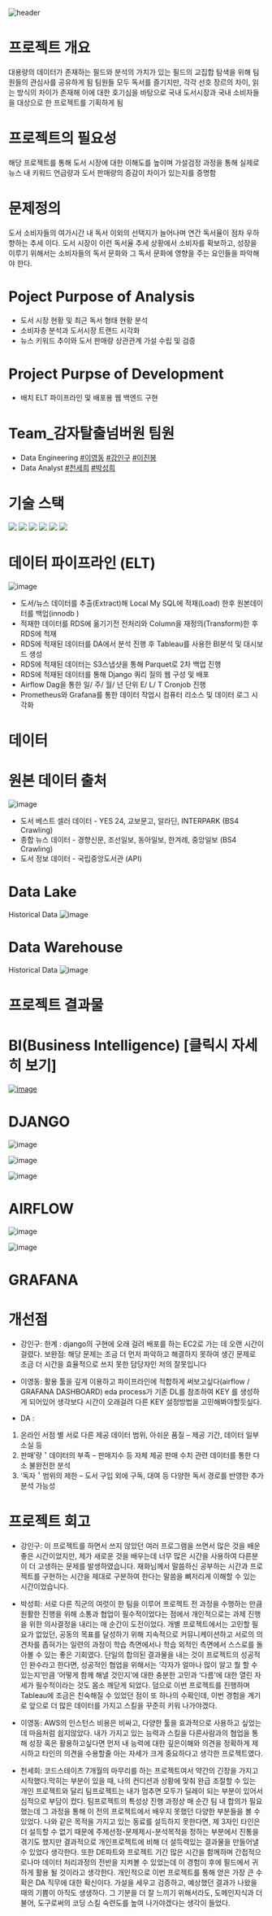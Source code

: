 ![header](https://capsule-render.vercel.app/api?type=waving&color=auto&height=300&section=header&text=Book_Project&fontSize=90&animation=fadeIn&fontAlignY=38&desc=&descAlignY=51&descAlign=62)
<p align='center'></p>
<p align='right'>


# 프로젝트 개요
대용량의 데이터가 존재하는 필드와 분석의 가치가 있는 필드의 교집합 탐색을 위해 팀원들의 관심사를 공유하게 됨 팀원들 모두 독서를 즐기지만, 각각 선호 장르의 차이, 읽는 방식의 차이가 존재해 이에 대한 호기심을 바탕으로 국내 도서시장과 국내 소비자들을 대상으로 한 프로젝트를 기획하게 됨 

# 프로젝트의 필요성
해당 프로젝트를 통해 도서 시장에 대한 이해도를 높이며 가설검정 과정을 통해 실제로 뉴스 내 키워드 언급량과 도서 판매량의 증감이 차이가 있는지를 증명함  

# 문제정의
도서 소비자들의 여가시간 내 독서 이외의 선택지가 늘어나며 연간 독서율이 점차 우하향하는 추세 이다. 도서 시장이 이런 독서율 추세 상황에서 소비자를 확보하고, 성장을 이루기 위해서는 소비자들의 독서 문화와 그 독서 문화에 영향을 주는 요인들을 파악해야 한다.
  
# Poject Purpose of Analysis
- 도서 시장 현황 및 최근 독서 형태 현황 분석
- 소비자층 분석과 도서시장 트랜드 시각화
- 뉴스 키워드 추이와 도서 판매량 상관관계 가설 수립 및 검증
  
# Project Purpse of Development
- 배치 ELT 파이프라인 및 배포용 웹 백엔드 구현

# Team_감자탈출넘버원 팀원
- Data Engineering [#이영동](https://github.com/leeyoungdong) [#강인구](https://github.com/okok7272)  [#이진봉](https://img1.daumcdn.net/thumb/R800x0/?scode=mtistory2&fname=https%3A%2F%2Fk.kakaocdn.net%2Fdn%2FciOs8M%2Fbtq0oa3h0xS%2FCgClHwDFFtYq1fta4dkkw0%2Fimg.jpg)
- Data Analyst [#천세희](https://github.com/Alice1304) [#박성희](https://github.com/aurorave)
  
# 기술 스택
<img src="https://img.shields.io/badge/Python-3776AB?style=for-the-badge&logo=Python&logoColor=white"> <img src="https://img.shields.io/badge/Amazon S3-569A31?style=for-the-badge&logo=Amazon S3&logoColor=white"> <img src="https://img.shields.io/badge/Amazon EC2-FF9900?style=for-the-badge&logo=Amazon EC2&logoColor=white"> <img src="https://img.shields.io/badge/Apache Airflow-017CEE?style=for-the-badge&logo=Apache Airflow&logoColor=white"> <img src="https://img.shields.io/badge/MySQL-4479A1?style=for-the-badge&logo=MySQL&logoColor=white"> <img src="https://img.shields.io/badge/Tableau-E97627?style=for-the-badge&logo=Tableau&logoColor=white">

# 데이터 파이프라인 (ELT)

![image](https://user-images.githubusercontent.com/100676096/206927710-9dec92f2-3053-42bc-aada-3bc8e35a220e.jpg)
- 도서/뉴스 데이터를 추출(Extract)해 Local My SQL에 적재(Load) 한후 원본데이터를 백업(innodb )
- 적재한 데이터를 RDS에 옮기기전 전처리와 Column을 재정의(Transform)한 후 RDS에 적재
- RDS에 적재된 데이터를 DA에서 분석 진행 후 Tableau를 사용한 BI분석 및 대시보드 생성
- RDS에 적재된 데이터는 S3스냅샷을 통해 Parquet로 2차 백업 진행
- RDS에 적재된 데이터를 통해 Django 쿼리 질의 웹 구성 및 배포
- Airflow Dag을 통한 일/ 주/ 월/ 년 단위 E/ L/ T Cronjob 진행
- Prometheus와 Grafana를 통한 데이터 작업시 컴퓨터 리소스 및 데이터 로그 시각화
  
# 데이터
# 원본 데이터 출처
![image](https://user-images.githubusercontent.com/87170837/206435454-2cee3552-334e-4e81-a36e-3528ee6e566c.png)
- 도서 베스트 셀러 데이터 - YES 24, 교보문고, 알라딘, INTERPARK (BS4 Crawling)
- 종합 뉴스 데이터 - 경향신문, 조선일보, 동아일보, 한겨례, 중앙일보 (BS4 Crawling)
- 도서 정보 데이터 - 국립중앙도서관 (API)

# Data Lake
Historical Data
![image](https://user-images.githubusercontent.com/87170837/206432241-543fc326-cb8e-4fd3-a4bf-d18804cc7bdc.png)

# Data Warehouse
Historical Data
![image](https://user-images.githubusercontent.com/87170837/206432283-2acd02c2-2594-4883-90ad-e21b832aeb10.png)

# 프로젝트 결과물
# BI(Business Intelligence) [클릭시 자세히 보기]


[![image](https://user-images.githubusercontent.com/87170837/206919958-838fab34-3922-46b6-b343-cdee37855828.png)](https://public.tableau.com/app/profile/.10992200/viz/shared/7N343HKXK)

# DJANGO
![image](https://user-images.githubusercontent.com/87170837/206919763-8184a5b1-f79b-43a0-81f8-20f79a56bea6.png)

![image](https://user-images.githubusercontent.com/87170837/206919786-61f703a0-ea9a-4de3-920f-e344fbef8758.png)

![image](https://user-images.githubusercontent.com/87170837/206919778-50ec62c9-c895-4a77-bed9-96143e42bc2d.png)

# AIRFLOW
![image](https://user-images.githubusercontent.com/87170837/206512889-c45e8ae0-635f-44ac-b916-a981a3614739.png)

![image](https://user-images.githubusercontent.com/87170837/206513196-47b40a8a-0bec-4a13-82d0-9f4696a75d82.png)

# GRAFANA

# 개선점
- 강인구: 한계 : django의 구현에 오래 걸려 배포를 하는 EC2로 가는 데 오랜 시간이 걸렸다. 
보완점: 해당 문제는 조금 더 먼저 파악하고 해결하지 못하여 생긴 문제로 조금 더 시간을 효율적으로 쓰지 못한 담당자인 저의 잘못입니다

- 이영동: 활용 툴을 깊게 이용하고 파이프라인에 적합하게 써보고싶다(airflow / GRAFANA DASHBOARD)
eda process가 기존 DL를 참조하여 KEY 를 생성하게 되어있어 생각보다 시간이 오래걸려 다른 KEY 설정방법을 고민해봐야할듯싶다.

- DA : 
 1. 온라인 서점 별 서로 다른 제공 데이터 범위, 아쉬운 품질 – 제공 기간, 데이터 일부 소실 등
 2. 판매’량＇데이터의 부족 – 판매지수 등 자체 제공 판매 수치 관련 데이터를 통한 다소 불완전한 분석 
 3. ‘독자＇범위의 제한 – 도서 구입 외에 구독, 대여 등 다양한 독서 경로를 반영한 추가 분석 가능성

# 프로젝트 회고
- 강인구: 이 프로젝트를 하면서 쓰지 않았던 여러 프로그램을 쓰면서 많은 것을 배운 좋은 시간이었지만, 제가 새로운 것을 배우는데 너무 많은 시간을 사용하여 다른분이 더 고생하는 문제를 발생하였습니다. 
재화님께서 말씀하신 공부하는 시간과 프로젝트를 구현하는 시간을 제대로 구분하여 한다는 말씀을 뼈저리게 이해할 수 있는 시간이었습니다.

- 박성희: 서로 다른 직군의 여럿이 한 팀을 이루어 프로젝트 전 과정을 수행하는 만큼 원활한 진행을 위해 소통과 협업이 필수적이었다는 점에서 개인적으로는 과제 진행을 위한 의사결정을 내리는 매 순간이 도전이었다. 
개별 프로젝트에서는 고민할 필요가 없었던, 공동의 목표를 달성하기 위해 지속적으로 커뮤니케이션하고 서로의 의견차를 좁혀가는 일련의 과정이 학습 측면에서나 학습 외적인 측면에서 스스로를 돌아볼 수 있는 좋은 기회였다. 
단일의 합의된 결과물을 내는 것이 프로젝트의 성공적인 완수라고 한다면, 성공적인 협업을 위해서는 ‘각자가 얼마나 많이 알고 뭘 할 수 있는지’만큼 ‘어떻게 함께 해낼 것인지’에 대한 충분한 고민과 ‘다름’에 대한 열린 자세가 필수적이라는 것도 몸소 깨닫게 되었다. 
덤으로 이번 프로젝트를 진행하며 Tableau에 조금은 친숙해질 수 있었던 점이 또 하나의 수확인데, 이번 경험을 계기로 앞으로 더 많은 데이터를 가지고 스킬을 꾸준히 키워 나가야겠다.

- 이영동: AWS의 인스턴스 비용은 비싸고, 다양한 툴을 효과적으로 사용하고 싶었는데 마음처럼 쉽지않았다. 
내가 가지고 있는 능력과 스킬을 다른사람과의 협업을 통해 성장 혹은 활용하고싶다면 먼저 내 능력에 대한 깊은이해와 의견을 정확하게 제시하고 타인의 의견을 수용할줄 아는 자세가 크게 중요하다고 생각한 프로젝트였다.

- 천세희: 코드스테이츠 7개월의 마무리를 하는 프로젝트여서 약간의 긴장을 가지고 시작했다.막히는 부분이 있을 때, 나의 컨디션과 상황에 맞춰 완급 조절할 수 있는 개인 프로젝트와 달리 
팀프로젝트는 내가 멈추면 모두가 딜레이 되는 부분이 있어서 심적으로 부담이 컸다. 팀프로젝트의 특성상 진행 과정상 매 순간 팀 내 합의가 필요했는데 그 과정을 통해 이 전의 프로젝트에서 배우지 못했던 다양한 부분들을 볼 수 있었다. 나와 같은 목적을 가지고 있는 동료를 설득하지 못한다면, 제 3자인 타인은 더 설득할 수 없기 때문에 주제선정-문제제시-분석목적을 정하는 부분에서 진통을 겪기도 했지만 결과적으로 개인프로젝트에 비해 더 설득력있는 결과물을 만들어낼수 있었다 생각한다. 또한 DE파트와 프로젝트 기간 많은 시간을 함께하며 간접적으로나마 데이터 처리과정의 전반을 지켜볼 수 있었는데 이 경험이 후에 필드에서 귀하게 활용 될 것이라고 생각한다. 개인적으로 이번 프로젝트를 통해 얻은 가장 큰 수확은 DA 직무에 대한 확신이다. 가설을 세우고 검증하고, 예상했던 결과가 나왔을 때의 기쁨이 아직도 생생하다. 그 기분을 더 잘 느끼기 위해서라도, 도메인지식과 더불어, 도구로써의 코딩 스킬 숙련도를 높여 나가야겠다는 생각이 들었다. 

